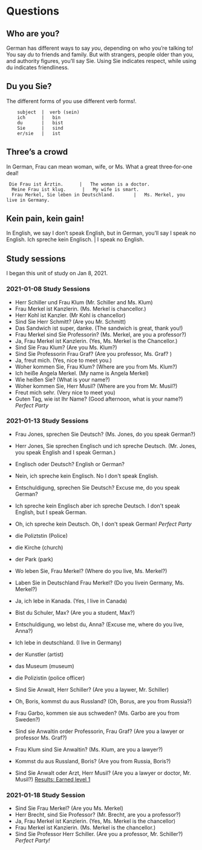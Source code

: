 # Questions


## Who are you?
German has different ways to say _you_, depending on who you’re talking to! You say _du_ to friends and family.
But with strangers, people older than you, and authority figures, you’ll say Sie. 
Using Sie indicates respect, while using du indicates friendliness. 

## Du you Sie?
The different forms of you use different verb forms!. 


        subject  |  verb (sein)
        ich      |   bin
        du       |   bist
        Sie      |   sind
        er/sie   |   ist
        
        
## Three’s a crowd
In German, Frau can mean woman, wife, or Ms. What a great three‑for‑one deal!

     Die Frau ist Ärztin.      |   The woman is a doctor.
      Meine Frau ist klug.      |   My wife is smart.
      Frau Merkel, Sie leben in Deutschland.       |   Ms. Merkel, you live in Germany.

## Kein pain, kein gain!
In English, we say I don’t speak English, but in German, you’ll say I speak no English.
      Ich spreche kein Englisch.      |   I speak no English.
      
## Study sessions 
I began this unit of study on Jan 8, 2021.

### 2021-01-08 Study Sessions
* Herr Schiller und Frau Klum (Mr. Schiller and Ms. Klum)
* Frau Merkel ist Kanzlerin. (Ms. Merkel is chancellor.) 
* Herr Kohl ist Kanzler. (Mr Kohl is chancellor)
* Sind Sie Herr Schmitt? (Are you Mr. Schmitt) 
* Das Sandwich ist super, danke. (The sandwich is great, thank you!) 
* Frau Merkel sind Sie Professorin?  (Ms. Merkel, are you a professor?)
* Ja, Frau Merkel ist Kanzlerin. (Yes, Ms. Merkel is the Chancellor.)
* Sind Sie Frau Klum? (Are you Ms. Klum?)
* Sind Sie Professorin Frau Graf? (Are you professor, Ms. Graf? )
* Ja, freut mich. (Yes, nice to meet you.) 
* Woher kommen Sie, Frau Klum? (Where are you from Ms. Klum?)
* Ich heiße Angela Merkel. (My name is Angela Merkel)
* Wie heißen Sie? (What is your name?) 
* Woher kommen Sie, Herr Musil? (Where are you from Mr. Musil?) 
* Freut mich sehr. (Very nice to meet you)
* Guten Tag, wie ist Ihr Name? (Good afternoon, what is your name?)
*Perfect Party* 

### 2021-01-13 Study Sessions
* Frau Jones, sprechen Sie Deutsch? (Ms. Jones, do you speak German?) 
* Herr Jones, Sie sprechen Englisch und ich spreche Deutsch. (Mr. Jones, you speak English and I speak German.)
* Englisch oder Deutsch? English or German? 
* Nein, ich spreche kein Englisch. No I don't speak English. 
* Entschuldigung, sprechen Sie Deutsch? Excuse me, do you speak German? 
* Ich spreche kein Englisch aber ich spreche Deutsch. I don't speak English, but I speak German. 
* Oh, ich spreche kein Deutsch. Oh, I don't speak German! 
*Perfect Party*

* die Poliztstin (Police)
* die Kirche (church)
* der Park (park)
* Wo leben Sie, Frau Merkel? (Where do you live, Ms. Merkel?) 
* Laben Sie in Deutschland Frau Merkel? (Do you livein Germany, Ms. Merkel?) 
* Ja, ich lebe in Kanada. (Yes, I live in Canada)
* Bist du Schuler, Max? (Are you a student, Max?)
* Entschuldigung, wo lebst du, Anna? (Excuse me, where do you live, Anna?) 
* Ich lebe in deutschland. (I live in Germany)
* der Kunstler (artist)
* das Museum (museum)
* die Polizistin (police officer)
* Sind Sie Anwalt, Herr Schiller? (Are you a laywer, Mr. Schiller)
* Oh, Boris, kommst du aus Russland? (Oh, Borus, are you from Russia?)
* Frau Garbo, kommen sie aus schweden? (Ms. Garbo are you from Sweden?)
* Sind sie Anwaltin order Professorin, Frau Graf? (Are you a lawyer or professor Ms. Graf?)
* Frau Klum sind Sie Anwaltin?  (Ms. Klum, are you a lawyer?) 
* Kommst du aus Russland, Boris? (Are you from Russia, Boris?) 
* Sind Sie Anwalt oder Arzt, Herr Musil? (Are you a lawyer or doctor, Mr. Musil?) 
[Results: Earned level 1](https://github.com/EO4wellness/T-I-L/blob/main/polyglot/aleman/Castle-2/Images/2021-01-13_earned-level1-101crowns.png)


### 2021-01-18 Study Session
* Sind Sie Frau Merkel? (Are you Ms. Merkel)
* Herr Brecht, sind Sie Professor? (Mr. Brecht, are you a professor?)
* Ja, Frau Merkel ist Kanzlerin. (Yes, Ms. Merkel is the chancellor)
* Frau Merkel ist Kanzierin. (Ms. Merkel is the chancellor.)
* Sind Sie Professor Herr Schiller. (Are you a professor, Mr. Schiller?)
*Perfect Party!*


